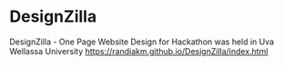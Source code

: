 # DesignZilla
DesignZilla - One Page Website Design for Hackathon was held in Uva Wellassa University
https://randiakm.github.io/DesignZilla/index.html
